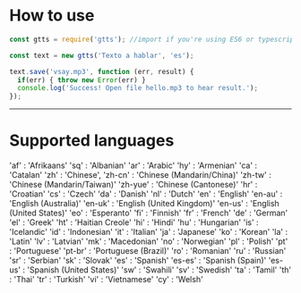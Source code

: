 # How to use
``` javascript
const gtts = require('gtts'); //import if you're using ES6 or typescript

const text = new gtts('Texto a hablar', 'es');

text.save('vsay.mp3', function (err, result) {
  if(err) { throw new Error(err) }
  console.log('Success! Open file hello.mp3 to hear result.');
});

```
---

# Supported languages

'af' : 'Afrikaans'
'sq' : 'Albanian'
'ar' : 'Arabic'
'hy' : 'Armenian'
'ca' : 'Catalan'
'zh' : 'Chinese',
'zh-cn' : 'Chinese (Mandarin/China)'
'zh-tw' : 'Chinese (Mandarin/Taiwan)'
'zh-yue' : 'Chinese (Cantonese)'
'hr' : 'Croatian'
'cs' : 'Czech'
'da' : 'Danish'
'nl' : 'Dutch'
'en' : 'English'
'en-au' : 'English (Australia)'
'en-uk' : 'English (United Kingdom)'
'en-us' : 'English (United States)'
'eo' : 'Esperanto'
'fi' : 'Finnish'
'fr' : 'French'
'de' : 'German'
'el' : 'Greek'
'ht' : 'Haitian Creole'
'hi' : 'Hindi'
'hu' : 'Hungarian'
'is' : 'Icelandic'
'id' : 'Indonesian'
'it' : 'Italian'
'ja' : 'Japanese'
'ko' : 'Korean'
'la' : 'Latin'
'lv' : 'Latvian'
'mk' : 'Macedonian'
'no' : 'Norwegian'
'pl' : 'Polish'
'pt' : 'Portuguese'
'pt-br' : 'Portuguese (Brazil)'
'ro' : 'Romanian'
'ru' : 'Russian'
'sr' : 'Serbian'
'sk' : 'Slovak'
'es' : 'Spanish'
'es-es' : 'Spanish (Spain)'
'es-us' : 'Spanish (United States)'
'sw' : 'Swahili'
'sv' : 'Swedish'
'ta' : 'Tamil'
'th' : 'Thai'
'tr' : 'Turkish'
'vi' : 'Vietnamese'
'cy' : 'Welsh'